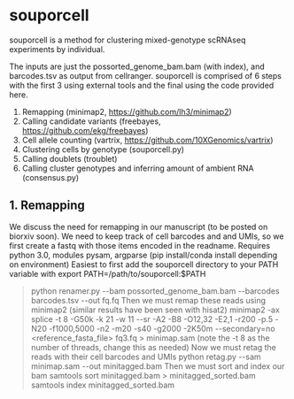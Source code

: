 # souporcell

souporcell is a method for clustering mixed-genotype scRNAseq experiments by individual.

The inputs are just the possorted_genome_bam.bam (with index), and barcodes.tsv as output from cellranger.
souporcell is comprised of 6 steps with the first 3 using external tools and the final using the code provided here.
1. Remapping (minimap2, https://github.com/lh3/minimap2)
2. Calling candidate variants (freebayes, https://github.com/ekg/freebayes)
3. Cell allele counting (vartrix, https://github.com/10XGenomics/vartrix)
4. Clustering cells by genotype (souporcell.py)
5. Calling doublets (troublet)
6. Calling cluster genotypes and inferring amount of ambient RNA (consensus.py)

## 1. Remapping
We discuss the need for remapping in our manuscript (to be posted on biorxiv soon). We need to keep track of cell barcodes and and UMIs, so we first create a fastq with those items encoded in the readname.
Requires python 3.0, modules pysam, argparse (pip install/conda install depending on environment)
Easiest to first add the souporcell directory to your PATH variable with export PATH=/path/to/souporcell:$PATH
> python renamer.py --bam possorted_genome_bam.bam --barcodes barcodes.tsv --out fq.fq
Then we must remap these reads using minimap2 (similar results have been seen with hisat2)
> minimap2 -ax splice -t 8 -G50k -k 21 -w 11 --sr -A2 -B8 -O12,32 -E2,1 -r200 -p.5 -N20 -f1000,5000 -n2 -m20 -s40 -g2000 -2K50m --secondary=no <reference_fasta_file> fq3.fq > minimap.sam
(note the -t 8 as the number of threads, change this as needed)
Now we must retag the reads with their cell barcodes and UMIs
> python retag.py --sam minimap.sam --out minitagged.bam
Then we must sort and index our bam
> samtools sort minitagged.bam > minitagged_sorted.bam
> samtools index minitagged_sorted.bam



